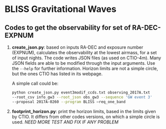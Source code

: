 # BLISS Gravitational Waves
## Codes to get the observability for set of RA-DEC-EXPNUM

1. **create_json.py**: based on inputs RA-DEC and exposure number (EXPNUM),
    calculates the observability at the lowest airmass, for a set of input
    nights. The code writes JSON files (as used on CTIO-4m). Many JSON fields
    are able to be modified through the input arguments. Use the `--help` for
    further information. Horizon limits are not a simple circle, but the ones
    CTIO has listed in its webpage.

    A simple call could be:
    ```bash
    python create_json.py event3modif_ccds.txt observing_2017A.txt
    --root_csv info_gw3 --root_json obs_gw3 --sequence 'GW event 3'
    --proposal 2017A-0260 --program BLISS —req_one_band
    ```
1. **footprint_horizon.py**: print the horizon limits, based in the limits
    given by CTIO. It differs from other codes versions, on which a simple
    circle is used. *NEED MORE TEST AND FIX IF ANY PROBLEM*
